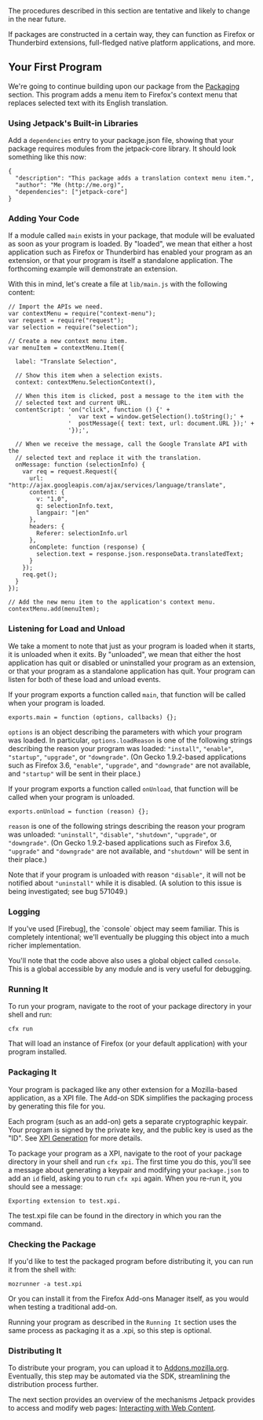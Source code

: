 <span class="aside">
The procedures described in this section are tentative and likely to
change in the near future.
</span>

If packages are constructed in a certain way, they can function as
Firefox or Thunderbird extensions, full-fledged native platform applications,
and more.

## Your First Program ##

We're going to continue building upon our package from the [Packaging]
section.  This program adds a menu item to Firefox's context menu that replaces
selected text with its English translation.

### Using Jetpack's Built-in Libraries ###

Add a `dependencies` entry to your package.json file, showing that your
package requires modules from the jetpack-core library. It should look
something like this now:

    {
      "description": "This package adds a translation context menu item.",
      "author": "Me (http://me.org)",
      "dependencies": ["jetpack-core"]
    }


### Adding Your Code ###

If a module called `main` exists in your package, that module will be evaluated
as soon as your program is loaded. By "loaded", we mean that either a host
application such as Firefox or Thunderbird has enabled your program as an
extension, or that your program is itself a standalone application.  The
forthcoming example will demonstrate an extension.

With this in mind, let's create a file at `lib/main.js` with the
following content:

    // Import the APIs we need.
    var contextMenu = require("context-menu");
    var request = require("request");
    var selection = require("selection");

    // Create a new context menu item.
    var menuItem = contextMenu.Item({

      label: "Translate Selection",

      // Show this item when a selection exists.
      context: contextMenu.SelectionContext(),

      // When this item is clicked, post a message to the item with the
      // selected text and current URL.
      contentScript: 'on("click", function () {' +
                     '  var text = window.getSelection().toString();' +
                     '  postMessage({ text: text, url: document.URL });' +
                     '});',

      // When we receive the message, call the Google Translate API with the
      // selected text and replace it with the translation.
      onMessage: function (selectionInfo) {
        var req = request.Request({
          url: "http://ajax.googleapis.com/ajax/services/language/translate",
          content: {
            v: "1.0",
            q: selectionInfo.text,
            langpair: "|en"
          },
          headers: {
            Referer: selectionInfo.url
          },
          onComplete: function (response) {
            selection.text = response.json.responseData.translatedText;
          }
        });
        req.get();
      }
    });

    // Add the new menu item to the application's context menu.
    contextMenu.add(menuItem);

### Listening for Load and Unload ###

We take a moment to note that just as your program is loaded when it starts, it
is unloaded when it exits. By "unloaded", we mean that either the host
application has quit or disabled or uninstalled your program as an extension, or
that your program as a standalone application has quit. Your program can listen
for both of these load and unload events.

If your program exports a function called `main`, that function will be called
when your program is loaded.

    exports.main = function (options, callbacks) {};

`options` is an object describing the parameters with which your program was
loaded.  In particular, `options.loadReason` is one of the following strings
describing the reason your program was loaded: `"install"`, `"enable"`,
`"startup"`, `"upgrade"`, or `"downgrade"`.  (On Gecko 1.9.2-based applications
such as Firefox 3.6, `"enable"`, `"upgrade"`, and `"downgrade"` are not
available, and `"startup"` will be sent in their place.)

If your program exports a function called `onUnload`, that function will be
called when your program is unloaded.

    exports.onUnload = function (reason) {};

`reason` is one of the following strings describing the reason your program was
unloaded: `"uninstall"`, `"disable"`, `"shutdown"`, `"upgrade"`, or
`"downgrade"`.  (On Gecko 1.9.2-based applications such as Firefox 3.6,
`"upgrade"` and `"downgrade"` are not available, and `"shutdown"` will be sent
in their place.)

Note that if your program is unloaded with reason `"disable"`, it will not be
notified about `"uninstall"` while it is disabled.  (A solution to this issue is
being investigated; see bug 571049.)

### Logging ###

<span class="aside">
If you've used [Firebug], the `console` object may seem familiar.
This is completely intentional; we'll eventually be plugging
this object into a much richer implementation.

  [Firebug]: http://getfirebug.com/
</span>

You'll note that the code above also uses a global object called `console`.
This is a global accessible by any module and is very useful for debugging.

### Running It ###

To run your program, navigate to the root of your package directory
in your shell and run:

    cfx run

That will load an instance of Firefox (or your default application)
with your program installed.

### Packaging It ###

Your program is packaged like any other extension for a Mozilla-based
application, as a XPI file. The Add-on SDK simplifies the packaging
process by generating this file for you.

<span class="aside"> Each program (such as an add-on) gets a
separate cryptographic keypair. Your program is signed by the private
key, and the public key is used as the "ID". See
[XPI Generation](#guide/xpi) for more details.</span>

To package your program as a XPI, navigate to the root of your package
directory in your shell and run `cfx xpi`. The first time you do this,
you'll see a message about generating a keypair and modifying your
`package.json` to add an `id` field, asking you to run `cfx xpi` again.
When you re-run it, you should see a message:

    Exporting extension to test.xpi.

The test.xpi file can be found in the directory in which you ran the
command.

### Checking the Package ###

If you'd like to test the packaged program before distributing it,
you can run it from the shell with:

    mozrunner -a test.xpi

Or you can install it from the Firefox Add-ons Manager itself, as
you would when testing a traditional add-on.

Running your program as described in the `Running It` section uses
the same process as packaging it as a .xpi, so this step is optional.

### Distributing It ###

To distribute your program, you can upload it to
[Addons.mozilla.org](http://addons.mozilla.org).
Eventually, this step may be automated via the SDK, streamlining the
distribution process further.

The next section provides an overview of the mechanisms Jetpack provides
to access and modify web pages: [Interacting with Web
Content](#guide/web-content).

  [Packaging]: #guide/packaging
  [troubleshooting]: #guide/troubleshooting
